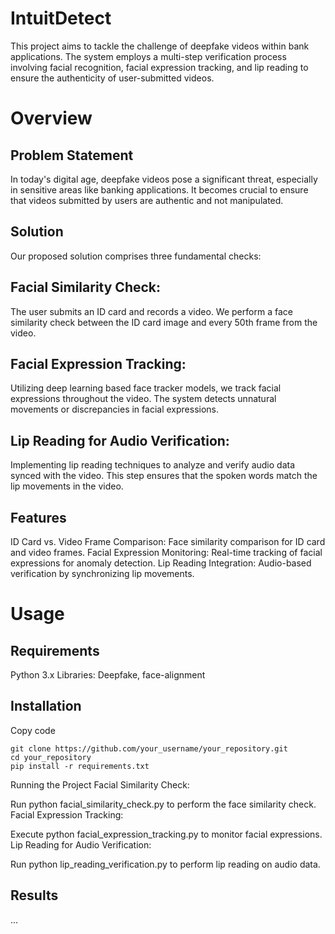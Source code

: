 # IntuitDetect

This project aims to tackle the challenge of deepfake videos within bank applications. The system employs a multi-step verification process involving facial recognition, facial expression tracking, and lip reading to ensure the authenticity of user-submitted videos.

# Overview
## Problem Statement
In today's digital age, deepfake videos pose a significant threat, especially in sensitive areas like banking applications. It becomes crucial to ensure that videos submitted by users are authentic and not manipulated.

## Solution
Our proposed solution comprises three fundamental checks:

## Facial Similarity Check:

The user submits an ID card and records a video.
We perform a face similarity check between the ID card image and every 50th frame from the video.

## Facial Expression Tracking:

Utilizing deep learning based face tracker models, we track facial expressions throughout the video.
The system detects unnatural movements or discrepancies in facial expressions.

## Lip Reading for Audio Verification:

Implementing lip reading techniques to analyze and verify audio data synced with the video.
This step ensures that the spoken words match the lip movements in the video.

## Features
ID Card vs. Video Frame Comparison: Face similarity comparison for ID card and video frames.
Facial Expression Monitoring: Real-time tracking of facial expressions for anomaly detection.
Lip Reading Integration: Audio-based verification by synchronizing lip movements.

# Usage
## Requirements
Python 3.x
Libraries: Deepfake, face-alignment

## Installation
Copy code
```
git clone https://github.com/your_username/your_repository.git
cd your_repository
pip install -r requirements.txt
```

Running the Project
Facial Similarity Check:

Run python facial_similarity_check.py to perform the face similarity check.
Facial Expression Tracking:

Execute python facial_expression_tracking.py to monitor facial expressions.
Lip Reading for Audio Verification:

Run python lip_reading_verification.py to perform lip reading on audio data.
## Results
...
